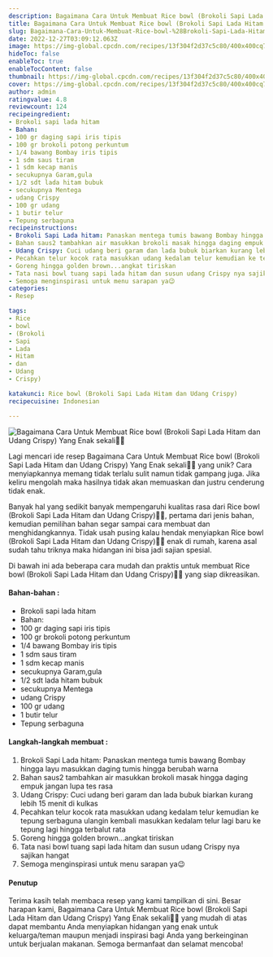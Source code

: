 ```yaml
---
description: Bagaimana Cara Untuk Membuat Rice bowl (Brokoli Sapi Lada Hitam dan Udang Crispy) Yang Enak sekali"
title: Bagaimana Cara Untuk Membuat Rice bowl (Brokoli Sapi Lada Hitam dan Udang Crispy) Yang Enak sekali
slug: Bagaimana-Cara-Untuk-Membuat-Rice-bowl-%28Brokoli-Sapi-Lada-Hitam-dan-Udang-Crispy%29-Yang-Enak-sekali
date: 2022-12-27T03:09:12.063Z
image: https://img-global.cpcdn.com/recipes/13f304f2d37c5c80/400x400cq70/photo.jpg
hideToc: false
enableToc: true
enableTocContent: false
thumbnail: https://img-global.cpcdn.com/recipes/13f304f2d37c5c80/400x400cq70/photo.jpg
cover: https://img-global.cpcdn.com/recipes/13f304f2d37c5c80/400x400cq70/photo.jpg
author: admin
ratingvalue: 4.8
reviewcount: 124
recipeingredient:
- Brokoli sapi lada hitam
- Bahan:
- 100 gr daging sapi iris tipis
- 100 gr brokoli potong perkuntum
- 1/4 bawang Bombay iris tipis
- 1 sdm saus tiram
- 1 sdm kecap manis
- secukupnya Garam,gula
- 1/2 sdt lada hitam bubuk
- secukupnya Mentega
- udang Crispy
- 100 gr udang
- 1 butir telur
- Tepung serbaguna
recipeinstructions:
- Brokoli Sapi Lada hitam: Panaskan mentega tumis bawang Bombay hingga layu masukkan daging tumis hingga berubah warna
- Bahan saus2 tambahkan air masukkan brokoli masak hingga daging empuk jangan lupa tes rasa
- Udang Crispy: Cuci udang beri garam dan lada bubuk biarkan kurang lebih 15 menit di kulkas
- Pecahkan telur kocok rata masukkan udang kedalam telur kemudian ke tepung serbaguna ulangin kembali masukkan kedalam telur lagi baru ke tepung lagi hingga terbalut rata
- Goreng hingga golden brown...angkat tiriskan
- Tata nasi bowl tuang sapi lada hitam dan susun udang Crispy nya sajikan hangat
- Semoga menginspirasi untuk menu sarapan ya😉
categories:
- Resep

tags:
- Rice
- bowl
- (Brokoli
- Sapi
- Lada
- Hitam
- dan
- Udang
- Crispy)

katakunci: Rice bowl (Brokoli Sapi Lada Hitam dan Udang Crispy)
recipecuisine: Indonesian

---
```


![Bagaimana Cara Untuk Membuat Rice bowl (Brokoli Sapi Lada Hitam dan Udang Crispy) Yang Enak sekali👩‍🍳](https://img-global.cpcdn.com/recipes/13f304f2d37c5c80/400x400cq70/photo.jpg)

Lagi mencari ide resep Bagaimana Cara Untuk Membuat Rice bowl (Brokoli Sapi Lada Hitam dan Udang Crispy) Yang Enak sekali👩‍🍳 yang unik? Cara menyiapkannya memang tidak terlalu sulit namun tidak gampang juga. Jika keliru mengolah maka hasilnya tidak akan memuaskan dan justru cenderung tidak enak.

Banyak hal yang sedikit banyak mempengaruhi kualitas rasa dari Rice bowl (Brokoli Sapi Lada Hitam dan Udang Crispy)👩‍🍳, pertama dari jenis bahan, kemudian pemilihan bahan segar sampai cara membuat dan menghidangkannya. Tidak usah pusing kalau hendak menyiapkan Rice bowl (Brokoli Sapi Lada Hitam dan Udang Crispy)👩‍🍳 enak di rumah, karena asal sudah tahu triknya maka hidangan ini bisa jadi sajian spesial.

Di bawah ini ada beberapa cara mudah dan praktis untuk membuat Rice bowl (Brokoli Sapi Lada Hitam dan Udang Crispy)👩‍🍳 yang siap dikreasikan.

<!--inarticleads1-->

#### Bahan-bahan :

- Brokoli sapi lada hitam
- Bahan:
- 100 gr daging sapi iris tipis
- 100 gr brokoli potong perkuntum
- 1/4 bawang Bombay iris tipis
- 1 sdm saus tiram
- 1 sdm kecap manis
- secukupnya Garam,gula
- 1/2 sdt lada hitam bubuk
- secukupnya Mentega
- udang Crispy
- 100 gr udang
- 1 butir telur
- Tepung serbaguna

<!--inarticleads2-->

#### Langkah-langkah membuat :

1. Brokoli Sapi Lada hitam: Panaskan mentega tumis bawang Bombay hingga layu masukkan daging tumis hingga berubah warna
1. Bahan saus2 tambahkan air masukkan brokoli masak hingga daging empuk jangan lupa tes rasa
1. Udang Crispy: Cuci udang beri garam dan lada bubuk biarkan kurang lebih 15 menit di kulkas
1. Pecahkan telur kocok rata masukkan udang kedalam telur kemudian ke tepung serbaguna ulangin kembali masukkan kedalam telur lagi baru ke tepung lagi hingga terbalut rata
1. Goreng hingga golden brown...angkat tiriskan
1. Tata nasi bowl tuang sapi lada hitam dan susun udang Crispy nya sajikan hangat
1. Semoga menginspirasi untuk menu sarapan ya😉

#### Penutup

Terima kasih telah membaca resep yang kami tampilkan di sini. Besar harapan kami, Bagaimana Cara Untuk Membuat Rice bowl (Brokoli Sapi Lada Hitam dan Udang Crispy) Yang Enak sekali👩‍🍳 yang mudah di atas dapat membantu Anda menyiapkan hidangan yang enak untuk keluarga/teman maupun menjadi inspirasi bagi Anda yang berkeinginan untuk berjualan makanan. Semoga bermanfaat dan selamat mencoba!